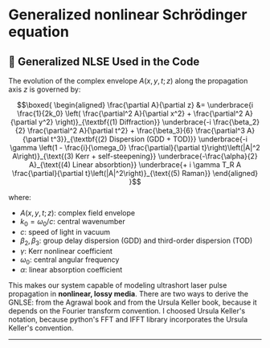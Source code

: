 # Generalized nonlinear Schrödinger equation

## 📜 **Generalized NLSE Used in the Code**

The evolution of the complex envelope $A(x, y, t; z)$ along the propagation axis $z$ is governed by:

```math
\boxed{
\begin{aligned}
\frac{\partial A}{\partial z} &= \underbrace{i \frac{1}{2k_0} \left( \frac{\partial^2 A}{\partial x^2} + \frac{\partial^2 A}{\partial y^2} \right)}_{\textbf{(1) Diffraction}} 
\underbrace{-i \frac{\beta_2}{2} \frac{\partial^2 A}{\partial t^2} + \frac{\beta_3}{6} \frac{\partial^3 A}{\partial t^3}}_{\textbf{(2) Dispersion (GDD + TOD)}}
 \underbrace{-i \gamma \left(1 - \frac{i}{\omega_0} \frac{\partial}{\partial t}\right)\left(|A|^2 A\right)}_{\text{(3) Kerr + self-steepening}} 
 \underbrace{-\frac{\alpha}{2} A}_{\text{(4) Linear absorbtion}}
 \underbrace{+ i \gamma T_R A \frac{\partial}{\partial t}\left(|A|^2\right)}_{\text{(5) Raman}}  
\end{aligned}
}
```

where:

- $A(x,y,t;z)$: complex field envelope
- $k_0 = \omega_0 / c$: central wavenumber
- $c$: speed of light in vacuum
- $\beta_2, \beta_3$: group delay dispersion (GDD) and third-order dispersion (TOD)
- $\gamma$: Kerr nonlinear coefficient
- $\omega_0$: central angular frequency
- $\alpha$: linear absorption coefficient

This makes our system capable of modeling ultrashort laser pulse propagation in **nonlinear, lossy media**. There are two ways to derive the GNLSE: from the Agrawal book and from the Ursula Keller book, because it depends on the Fourier transform convention. I choosed Ursula Keller's notation, because python's FFT and IFFT library incorporates the Ursula Keller's convention.

---